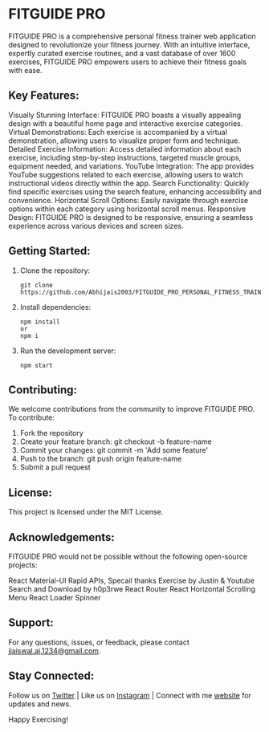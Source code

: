 # FITGUIDE PRO

FITGUIDE PRO is a comprehensive personal fitness trainer web application designed to revolutionize your fitness journey. With an intuitive interface, expertly curated exercise routines, and a vast database of over 1600 exercises, FITGUIDE PRO empowers users to achieve their fitness goals with ease.

## Key Features:

Visually Stunning Interface: FITGUIDE PRO boasts a visually appealing design with a beautiful home page and interactive exercise categories.
Virtual Demonstrations: Each exercise is accompanied by a virtual demonstration, allowing users to visualize proper form and technique.
Detailed Exercise Information: Access detailed information about each exercise, including step-by-step instructions, targeted muscle groups, equipment needed, and variations.
YouTube Integration: The app provides YouTube suggestions related to each exercise, allowing users to watch instructional videos directly within the app.
Search Functionality: Quickly find specific exercises using the search feature, enhancing accessibility and convenience.
Horizontal Scroll Options: Easily navigate through exercise options within each category using horizontal scroll menus.
Responsive Design: FITGUIDE PRO is designed to be responsive, ensuring a seamless experience across various devices and screen sizes.

## Getting Started:

1. Clone the repository:
   ```
   git clone https://github.com/Abhijais2003/FITGUIDE_PRO_PERSONAL_FITNESS_TRAINER_WEB_APP.git
   ```
3. Install dependencies:
   ```
   npm install
   or
   npm i
   ```
5. Run the development server:
   ```
   npm start
   ```

## Contributing:

We welcome contributions from the community to improve FITGUIDE PRO. To contribute:

1. Fork the repository
2. Create your feature branch: git checkout -b feature-name
3. Commit your changes: git commit -m 'Add some feature'
4. Push to the branch: git push origin feature-name
5. Submit a pull request

## License:

This project is licensed under the MIT License.

## Acknowledgements:

FITGUIDE PRO would not be possible without the following open-source projects:

React
Material-UI
Rapid APIs, Specail thanks Exercise by Justin & Youtube Search and Download by h0p3rwe 
React Router
React Horizontal Scrolling Menu
React Loader Spinner

## Support:

For any questions, issues, or feedback, please contact jjaiswal.aj.1234@gmail.com.

## Stay Connected:

Follow us on [Twitter](https://twitter.com/Abhishe70564144) | Like us on [Instagram](https://www.instagram.com/_abhishek_jaiswal_official/) | Connect with me [website](https://linktr.ee/abhishek_jaiswal) for updates and news.

Happy Exercising!
